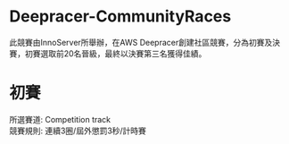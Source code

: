 # Deepracer-CommunityRaces
此競賽由InnoServer所舉辦，在AWS Deepracer創建社區競賽，分為初賽及決賽，初賽選取前20名晉級，最終以決賽第三名獲得佳績。  



# 初賽
所選賽道: Competition track  
競賽規則: 連續3圈/屆外懲罰3秒/計時賽  
